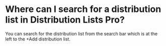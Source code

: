 # Where can I search for a distribution list in Distribution Lists Pro?

<p class="no-margin">You can search for the distribution list from the search bar which is at the left to the +Add distribution list.</p>

<Intercom />
<Clarity />
<GoogleAnalytics />

